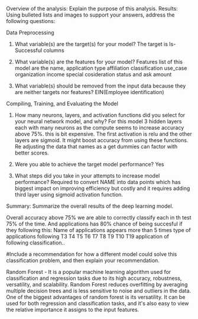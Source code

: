 Overview of the analysis: Explain the purpose of this analysis.
Results: Using bulleted lists and images to support your answers, address the following questions:

Data Preprocessing

1. What variable(s) are the target(s) for your model?
The target is Is-Successful columns 

2. What variable(s) are the features for your model?
Features list of this model are the name, application type affiliation classification use_case organization income special cosideration status and ask amount 

3. What variable(s) should be removed from the input data because they are neither targets nor features?
EIN(Employee identification)

Compiling, Training, and Evaluating the Model

1. How many neurons, layers, and activation functions did you select for your neural network model, and why?
For this model 3 hidden layers each with many neurons as the compute seems to increase accuracy above 75%. this is bit expensive. The first activation is relu and the other layers are sigmoid. It might boost accuracy from using these functions. Re adjusting the data that names as a get dummies can factor with better scores.

2. Were you able to achieve the target model performance?
Yes

3. What steps did you take in your attempts to increase model performance?
Required to convert NAME into data points which has biggest impact on improving efficiency but costly and it requires adding third layer using sigmoid activation function.

Summary: Summarize the overall results of the deep learning model.

Overall accuracy above 75% we are able to correctly classify each in th test 75% of the time. And applications has 80% chance of being succesful if they following this:
Name of applications appears more than 5 times type of applications following T3 T4 T5 T6 T7 T8 T9 T10 T19 application of following classification..

#Include a recommendation for how a different model could solve this classification problem, and then explain your recommendation.

Random Forest - It is a popular machine learning algorithm used for classification and regression tasks due to its high accuracy, robustness, versatility, and scalability. Random Forest reduces overfitting by averaging multiple decision trees and is less sensitive to noise and outliers in the data.
One of the biggest advantages of random forest is its versatility. It can be used for both regression and classification tasks, and it's also easy to view the relative importance it assigns to the input features.
